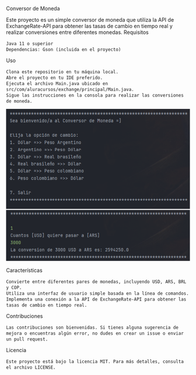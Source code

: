 

Conversor de Moneda

Este proyecto es un simple conversor de moneda que utiliza la API de ExchangeRate-API para obtener las tasas de cambio en tiempo real y realizar conversiones entre diferentes monedas.
Requisitos

    Java 11 o superior
    Dependencias: Gson (incluida en el proyecto)

Uso

    Clona este repositorio en tu máquina local.
    Abre el proyecto en tu IDE preferido.
    Ejecuta el archivo Main.java ubicado en src/com/aluracursos/exchange/principal/Main.java.
    Sigue las instrucciones en la consola para realizar las conversiones de moneda.

![Imagen de la consola](https://github.com/ProgramacionPoh/ChallengeExchange/blob/master/src/com/aluracursos/exchange/img/consola.png?raw=true)
![Imagen de la consola](https://github.com/ProgramacionPoh/ChallengeExchange/blob/master/src/com/aluracursos/exchange/img/conversor%20funcionando.png?raw=true)

Características

    Convierte entre diferentes pares de monedas, incluyendo USD, ARS, BRL y COP.
    Utiliza una interfaz de usuario simple basada en la línea de comandos.
    Implementa una conexión a la API de ExchangeRate-API para obtener las tasas de cambio en tiempo real.

Contribuciones

    Las contribuciones son bienvenidas. Si tienes alguna sugerencia de mejora o encuentras algún error, no dudes en crear un issue o enviar un pull request.

Licencia

    Este proyecto está bajo la licencia MIT. Para más detalles, consulta el archivo LICENSE.

